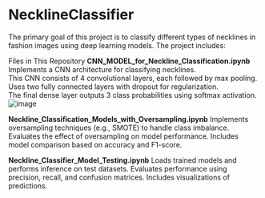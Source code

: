 # NecklineClassifier

The primary goal of this project is to classify different types of necklines in fashion images using deep learning models. The project includes:  

Files in This Repository
**CNN_MODEL_for_Neckline_Classification.ipynb**
Implements a CNN architecture for classifying necklines.  
This CNN consists of 4 convolutional layers, each followed by max pooling.  
Uses two fully connected layers with dropout for regularization.  
The final dense layer outputs 3 class probabilities using softmax activation.  
![image](https://github.com/user-attachments/assets/39a6efdf-5b8a-40be-ac25-d804df7c83df)

**Neckline_Classification_Models_with_Oversampling.ipynb**
Implements oversampling techniques (e.g., SMOTE) to handle class imbalance.
Evaluates the effect of oversampling on model performance.
Includes model comparison based on accuracy and F1-score.

**Neckline_Classifier_Model_Testing.ipynb**
Loads trained models and performs inference on test datasets.
Evaluates performance using precision, recall, and confusion matrices.
Includes visualizations of predictions.
